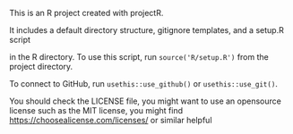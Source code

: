This is an R project created with projectR. 


  It includes a default directory structure, gitignore templates, and a setup.R script 

  in the R directory. To use this script, run `source('R/setup.R')` from the project directory. 


  To connect to GitHub, run `usethis::use_github()` or `usethis::use_git()`. 


  You should check the LICENSE file, you might want to use an opensource license such as the MIT license,
  you might find https://choosealicense.com/licenses/ or similar helpful
